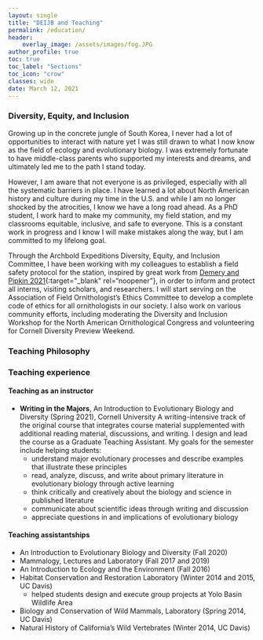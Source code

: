 ```yaml
---
layout: single
title: "DEIJB and Teaching"
permalink: /education/
header:
    overlay_image: /assets/images/fog.JPG
author_profile: true
toc: true
toc_label: "Sections"
toc_icon: "crow"
classes: wide
date: March 12, 2021
---
```



### Diversity, Equity, and Inclusion

Growing up in the concrete jungle of South Korea, I never had a lot of opportunities to interact with nature yet I was still drawn to what I now know as the field of ecology and evolutionary biology. I was extremely fortunate to have middle-class parents who supported my interests and dreams, and ultimately led me to the path I stand today.

However, I am aware that not everyone is as privileged, especially with all the systematic barriers in place. I have learned a lot about North American history and culture during my time in the U.S. and while I am no longer shocked by the atrocities, I know we have a long road ahead. As a PhD student, I work hard to make my community, my field station, and my classrooms equitable, inclusive, and safe to everyone. This is a constant work in progress and I know I will make mistakes along the way, but I am committed to my lifelong goal.

Through the Archbold Expeditions Diversity, Equity, and Inclusion Committee, I have been working with my colleagues to establish a field safety protocol for the station, inspired by great work from [Demery and Pipkin 2021](https://www.nature.com/articles/s41559-020-01328-5?proof=t){:target="\_blank" rel=“noopener”}, in order to inform and protect all interns, visiting scholars, and researchers. I will start serving on the Association of Field Ornithologist’s Ethics Committee to develop a complete code of ethics
for all ornithologists in our society. I also work on various community efforts, including moderating the Diversity and Inclusion Workshop for the North American Ornithological Congress and volunteering for Cornell Diversity Preview Weekend.

### Teaching Philosophy

### Teaching experience
#### Teaching as an instructor
  - **Writing in the Majors**, An Introduction to Evolutionary Biology and Diversity (Spring 2021), Cornell University A writing-intensive track of the original course that integrates course material supplemented with additional reading material, discussions, and writing. I design and lead the course as a Graduate Teaching Assistant. My goals for the semester include helping students:
      - understand major evolutionary processes and describe examples that illustrate these principles
      - read, analyze, discuss, and write about primary literature in evolutionary biology through active learning
      - think critically and creatively about the biology and science in published literature
      - communicate about scientific ideas through writing and discussion
      - appreciate questions in and implications of evolutionary biology

#### Teaching assistantships
  - An Introduction to Evolutionary Biology and Diversity (Fall 2020)
  - Mammalogy, Lectures and Laboratory (Fall 2017 and 2019)
  - An Introduction to Ecology and the Environment (Fall 2016)
  - Habitat Conservation and Restoration Laboratory (Winter 2014 and
    2015, UC Davis)
      - helped students design and execute group projects at Yolo Basin
        Wildlife Area
  - Biology and Conservation of Wild Mammals, Laboratory (Spring 2014,
    UC Davis)
  - Natural History of California’s Wild Vertebrates (Winter 2014, UC
    Davis)
